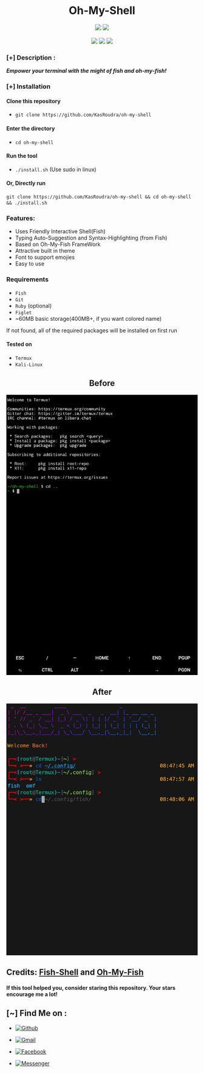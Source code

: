 <h1 align="center">Oh-My-Shell</h1>

<p align="center">
  <img src="https://img.shields.io/badge/Version-1.0-green?style=for-the-badge">
<!--  <img src="https://img.shields.io/github/stars/KasRoudra/oh-my-shell?style=for-the-badge&color=orange">
  <img src="https://img.shields.io/github/forks/KasRoudra/oh-my-shell?color=cyan&style=for-the-badge&color=purple">
  <img src="https://img.shields.io/github/issues/KasRoudra/oh-my-shell?color=red&style=for-the-badge">-->
  <img src="https://img.shields.io/github/license/KasRoudra/oh-my-shell?style=for-the-badge&color=blue">
<br>
<br>
  <img src="https://img.shields.io/badge/Author-KasRoudra-purple?style=flat-square">
  <img src="https://img.shields.io/badge/Open%20Source-Yes-cyan?style=flat-square">
  <img src="https://img.shields.io/badge/Written%20In-Shell-blue?style=flat-square">
</p>


### [+] Description :

***Empower your terminal with the might of fish and oh-my-fish!***

### [+] Installation

#### Clone this repository

 - ```git clone https://github.com/KasRoudra/oh-my-shell```

#### Enter the directory
 - ```cd oh-my-shell```

#### Run the tool
 - ```./install.sh```  (Use sudo in linux)


#### Or, Directly run

```
git clone https://github.com/KasRoudra/oh-my-shell && cd oh-my-shell && ./install.sh

```

### Features:

 - Uses Friendly Interactive Shell(Fish)
 - Typing Auto-Suggestion and Syntax-Highlighting (from Fish)
 - Based on Oh-My-Fish FrameWork
 - Attractive built in theme 
 - Font to support emojies
 - Easy to use

### Requirements
 - `Fish`
 - `Git`
 - `Ruby` (optional)
 - `Figlet`
 - ~60MB basic storage(400MB+, if you want colored name)
 
If not found, all of the required packages will be installed on first run

#### Tested on

 - `Termux`
 - `Kali-Linux`


<h2 align="center">Before</h2>

![oh-my-shell](files/before.jpeg)

<h2 align="center">After</h2>

![oh-my-shell](files/after.jpeg)


## Credits: <a href="https://github.com/fish-shell/fish-shell">Fish-Shell</a> and <a href="https://github.com/oh-my-fish/oh-my-fish">Oh-My-Fish</a>

####  If this tool helped you, consider staring this repository. Your stars encourage me a lot!

## [~] Find Me on :
- [![Github](https://img.shields.io/badge/Github-KasRoudra-green?style=for-the-badge&logo=github)](https://github.com/KasRoudra)

- [![Gmail](https://img.shields.io/badge/Gmail-KasRoudra-green?style=for-the-badge&logo=gmail)](mailto:kasroudrakrd@gmail.com)
 
- [![Facebook](https://img.shields.io/badge/Facebook-KasRoudra-green?style=for-the-badge&logo=messenger)](https://facebook.com/KasRoudra)

- [![Messenger](https://img.shields.io/badge/Messenger-KasRoudra-green?style=for-the-badge&logo=messenger)](https://m.me/KasRoudra)